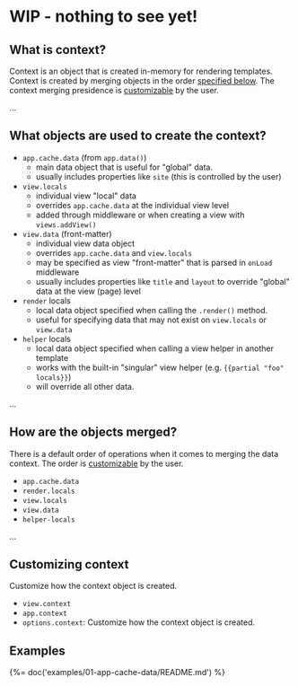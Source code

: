 # WIP - nothing to see yet!

## What is context?

Context is an object that is created in-memory for rendering templates. Context is created by merging objects in the order [specified below](#how-are-objects-merged). The context merging presidence is [customizable](#customizing-context) by the user.

...

## What objects are used to create the context?

- `app.cache.data` (from `app.data()`)
  * main data object that is useful for "global" data.
  * usually includes properties like `site` (this is controlled by the user)
- `view.locals`
  * individual view "local" data
  * overrides `app.cache.data` at the individual view level
  * added through middleware or when creating a view with `views.addView()`
- `view.data` (front-matter)
  * individual view data object
  * overrides `app.cache.data` and `view.locals`
  * may be specified as view "front-matter" that is parsed in `onLoad` middleware
  * usually includes properties like `title` and `layout` to override "global" data at the view (page) level
- `render` locals
  * local data object specified when calling the `.render()` method.
  * useful for specifying data that may not exist on `view.locals` or `view.data`
- `helper` locals
  * local data object specified when calling a view helper in another template
  * works with the built-in "singular" view helper (e.g. `{{partial "foo" locals}}`)
  * will override all other data.

...

## How are the objects merged?

There is a default order of operations when it comes to merging the data context. The order is [customizable](#customizing-context) by the user.

- `app.cache.data`
- `render.locals`
- `view.locals`
- `view.data`
- `helper-locals`

...

## Customizing context

Customize how the context object is created.

- `view.context`
- `app.context`
- `options.context`: Customize how the context object is created.

## Examples
{%= doc('examples/01-app-cache-data/README.md') %}
